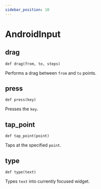```yaml
---
sidebar_position: 10
---
```


# AndroidInput



## drag

```
def drag(from, to, steps)
```


Performs a drag between `from` and `to` points.

## press

```
def press(key)
```


Presses the `key`.

## tap_point

```
def tap_point(point)
```


Taps at the specified `point`.

## type

```
def type(text)
```


Types `text` into currently focused widget.

